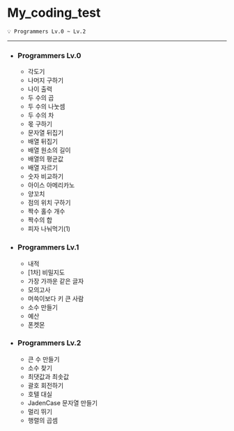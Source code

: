# My_coding_test

    💡 Programmers Lv.0 ~ Lv.2 
---

- ### Programmers Lv.0
    - 각도기
    - 나머지 구하기
    - 나이 출력
    - 두 수의 곱
    - 두 수의 나눗셈
    - 두 수의 차
    - 몫 구하기
    - 문자열 뒤집기
    - 배열 뒤집기
    - 배열 원소의 길이
    - 배열의 평균값
    - 배열 자르기
    - 숫자 비교하기
    - 아이스 아메리카노
    - 양꼬치
    - 점의 위치 구하기
    - 짝수 홀수 개수
    - 짝수의 합
    - 피자 나눠먹기(1)
- ### Programmers Lv.1
    - 내적
    - [1차] 비밀지도
    - 가장 가까운 같은 글자
    - 모의고사
    - 머쓱이보다 키 큰 사람
    - 소수 만들기
    - 예산
    - 폰켓몬
- ### Programmers Lv.2
    - 큰 수 만들기
    - 소수 찾기
    - 최댓값과 최솟값
    - 괄호 회전하기
    - 호텔 대실
    - JadenCase 문자열 만들기
    - 멀리 뛰기
    - 행렬의 곱셈

